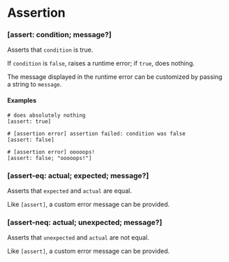 # Assertion

### [assert: condition; message?]

Asserts that `condition` is true.

If `condition` is `false`, raises a runtime error; if `true`, does nothing.

The message displayed in the runtime error can be customized by passing a string to `message`. 

#### Examples

```rant
# does absolutely nothing
[assert: true]

# [assertion error] assertion failed: condition was false
[assert: false]

# [assertion error] ooooops!
[assert: false; "ooooops!"] 
```

### [assert-eq: actual; expected; message?]

Asserts that `expected` and `actual` are equal.

Like `[assert]`, a custom error message can be provided.

### [assert-neq: actual; unexpected; message?]

Asserts that `unexpected` and `actual` are not equal.

Like `[assert]`, a custom error message can be provided.